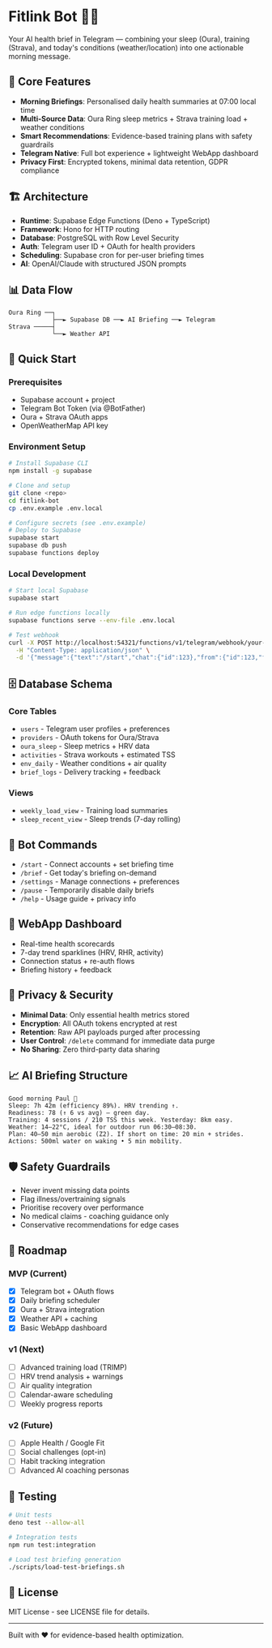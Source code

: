 # Fitlink Bot 🏃‍♂️

Your AI health brief in Telegram — combining your sleep (Oura), training (Strava), and today's conditions (weather/location) into one actionable morning message.

## 🎯 Core Features

- **Morning Briefings**: Personalised daily health summaries at 07:00 local time
- **Multi-Source Data**: Oura Ring sleep metrics + Strava training load + weather conditions
- **Smart Recommendations**: Evidence-based training plans with safety guardrails
- **Telegram Native**: Full bot experience + lightweight WebApp dashboard
- **Privacy First**: Encrypted tokens, minimal data retention, GDPR compliance

## 🏗️ Architecture

- **Runtime**: Supabase Edge Functions (Deno + TypeScript)
- **Framework**: Hono for HTTP routing
- **Database**: PostgreSQL with Row Level Security
- **Auth**: Telegram user ID + OAuth for health providers
- **Scheduling**: Supabase cron for per-user briefing times
- **AI**: OpenAI/Claude with structured JSON prompts

## 📊 Data Flow

```
Oura Ring ──┐
            ├──► Supabase DB ──► AI Briefing ──► Telegram
Strava ─────┤
            └──► Weather API
```

## 🚀 Quick Start

### Prerequisites
- Supabase account + project
- Telegram Bot Token (via @BotFather)
- Oura + Strava OAuth apps
- OpenWeatherMap API key

### Environment Setup

```bash
# Install Supabase CLI
npm install -g supabase

# Clone and setup
git clone <repo>
cd fitlink-bot
cp .env.example .env.local

# Configure secrets (see .env.example)
# Deploy to Supabase
supabase start
supabase db push
supabase functions deploy
```

### Local Development

```bash
# Start local Supabase
supabase start

# Run edge functions locally
supabase functions serve --env-file .env.local

# Test webhook
curl -X POST http://localhost:54321/functions/v1/telegram/webhook/your-secret \
  -H "Content-Type: application/json" \
  -d '{"message":{"text":"/start","chat":{"id":123},"from":{"id":123,"first_name":"Test"}}}'
```

## 🗄️ Database Schema

### Core Tables
- `users` - Telegram user profiles + preferences
- `providers` - OAuth tokens for Oura/Strava
- `oura_sleep` - Sleep metrics + HRV data
- `activities` - Strava workouts + estimated TSS
- `env_daily` - Weather conditions + air quality
- `brief_logs` - Delivery tracking + feedback

### Views
- `weekly_load_view` - Training load summaries
- `sleep_recent_view` - Sleep trends (7-day rolling)

## 🤖 Bot Commands

- `/start` - Connect accounts + set briefing time
- `/brief` - Get today's briefing on-demand
- `/settings` - Manage connections + preferences
- `/pause` - Temporarily disable daily briefs
- `/help` - Usage guide + privacy info

## 📱 WebApp Dashboard

- Real-time health scorecards
- 7-day trend sparklines (HRV, RHR, activity)
- Connection status + re-auth flows
- Briefing history + feedback

## 🔐 Privacy & Security

- **Minimal Data**: Only essential health metrics stored
- **Encryption**: All OAuth tokens encrypted at rest
- **Retention**: Raw API payloads purged after processing
- **User Control**: `/delete` command for immediate data purge
- **No Sharing**: Zero third-party data sharing

## 📈 AI Briefing Structure

```
Good morning Paul 👋
Sleep: 7h 42m (efficiency 89%). HRV trending ↑.
Readiness: 78 (↑ 6 vs avg) — green day.
Training: 4 sessions / 210 TSS this week. Yesterday: 8km easy.
Weather: 14–22°C, ideal for outdoor run 06:30–08:30.
Plan: 40–50 min aerobic (Z2). If short on time: 20 min + strides.
Actions: 500ml water on waking • 5 min mobility.
```

## 🛡️ Safety Guardrails

- Never invent missing data points
- Flag illness/overtraining signals
- Prioritise recovery over performance
- No medical claims - coaching guidance only
- Conservative recommendations for edge cases

## 🎯 Roadmap

### MVP (Current)
- [x] Telegram bot + OAuth flows
- [x] Daily briefing scheduler
- [x] Oura + Strava integration
- [x] Weather API + caching
- [x] Basic WebApp dashboard

### v1 (Next)
- [ ] Advanced training load (TRIMP)
- [ ] HRV trend analysis + warnings
- [ ] Air quality integration
- [ ] Calendar-aware scheduling
- [ ] Weekly progress reports

### v2 (Future)
- [ ] Apple Health / Google Fit
- [ ] Social challenges (opt-in)
- [ ] Habit tracking integration
- [ ] Advanced AI coaching personas

## 🧪 Testing

```bash
# Unit tests
deno test --allow-all

# Integration tests
npm run test:integration

# Load test briefing generation
./scripts/load-test-briefings.sh
```

## 📝 License

MIT License - see LICENSE file for details.

---

Built with ❤️ for evidence-based health optimization.
